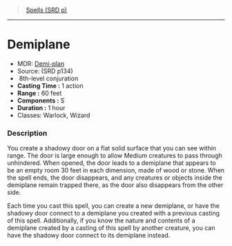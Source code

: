 ﻿---
!SpellItem
Family: SpellVO
Name: Demiplane
Type: conjuration
Level: 8
CastingTime: 1 action
Range: 60 feet
Components: S
Duration: 1 hour
Classes: Warlock, Wizard
Source: (SRD p134)
AltName: '[Demi-plan](hd_spells_demi_plan.md)'
Id: spells_vo.md#demiplane
ParentLink: spells_vo.md#spells-srd-p
ParentName: Spells (SRD p)
NameLevel: 1
Attributes:
  Name: Demiplane
  Markdown: >+
    # <!--Name-->Demiplane<!--/Name-->


    - MDR: <!--AltName-->[Demi-plan](hd_spells_demi_plan.md)<!--/AltName-->

    - Source: <!--Source-->(SRD p134)<!--/Source-->

    -  <!--Level-->8<!--/Level-->th-level <!--Type-->conjuration<!--/Type-->

    - **Casting Time :** <!--CastingTime-->1 action<!--/CastingTime-->

    - **Range :** <!--Range-->60 feet<!--/Range-->

    - **Components :** <!--Components-->S<!--/Components-->

    - **Duration :** <!--Duration-->1 hour<!--/Duration-->

    - Classes: <!--Classes-->Warlock, Wizard<!--/Classes-->


    ### Description


    You create a shadowy door on a flat solid surface that you can see within range. The door is large enough to allow Medium creatures to pass through unhindered. When opened, the door leads to a demiplane that appears to be an empty room 30 feet in each dimension, made of wood or stone. When the spell ends, the door disappears, and any creatures or objects inside the demiplane remain trapped there, as the door also disappears from the other side.


    Each time you cast this spell, you can create a new demiplane, or have the shadowy door connect to a demiplane you created with a previous casting of this spell. Additionally, if you know the nature and contents of a demiplane created by a casting of this spell by another creature, you can have the shadowy door connect to its demiplane instead.

  AltName: '[Demi-plan](hd_spells_demi_plan.md)'
  Source: (SRD p134)
  Level: 8
  Type: conjuration
  CastingTime: 1 action
  Range: 60 feet
  Components: S
  Duration: 1 hour
  Classes: Warlock, Wizard
AttributesDictionary: >+
  Name: Demiplane

  Markdown: >+

    # <!--Name-->Demiplane<!--/Name-->





    - MDR: <!--AltName-->[Demi-plan](hd_spells_demi_plan.md)<!--/AltName-->



    - Source: <!--Source-->(SRD p134)<!--/Source-->



    -  <!--Level-->8<!--/Level-->th-level <!--Type-->conjuration<!--/Type-->



    - **Casting Time :** <!--CastingTime-->1 action<!--/CastingTime-->



    - **Range :** <!--Range-->60 feet<!--/Range-->



    - **Components :** <!--Components-->S<!--/Components-->



    - **Duration :** <!--Duration-->1 hour<!--/Duration-->



    - Classes: <!--Classes-->Warlock, Wizard<!--/Classes-->





    ### Description





    You create a shadowy door on a flat solid surface that you can see within range. The door is large enough to allow Medium creatures to pass through unhindered. When opened, the door leads to a demiplane that appears to be an empty room 30 feet in each dimension, made of wood or stone. When the spell ends, the door disappears, and any creatures or objects inside the demiplane remain trapped there, as the door also disappears from the other side.





    Each time you cast this spell, you can create a new demiplane, or have the shadowy door connect to a demiplane you created with a previous casting of this spell. Additionally, if you know the nature and contents of a demiplane created by a casting of this spell by another creature, you can have the shadowy door connect to its demiplane instead.



  AltName: '[Demi-plan](hd_spells_demi_plan.md)'

  Source: (SRD p134)

  Level: 8

  Type: conjuration

  CastingTime: 1 action

  Range: 60 feet

  Components: S

  Duration: 1 hour

  Classes: Warlock, Wizard

---
> [Spells (SRD p)](srd_spells.md)

---

# Demiplane

- MDR: [Demi-plan](hd_spells_demi_plan.md)
- Source: (SRD p134)
-  8th-level conjuration
- **Casting Time :** 1 action
- **Range :** 60 feet
- **Components :** S
- **Duration :** 1 hour
- Classes: Warlock, Wizard

### Description

You create a shadowy door on a flat solid surface that you can see within range. The door is large enough to allow Medium creatures to pass through unhindered. When opened, the door leads to a demiplane that appears to be an empty room 30 feet in each dimension, made of wood or stone. When the spell ends, the door disappears, and any creatures or objects inside the demiplane remain trapped there, as the door also disappears from the other side.

Each time you cast this spell, you can create a new demiplane, or have the shadowy door connect to a demiplane you created with a previous casting of this spell. Additionally, if you know the nature and contents of a demiplane created by a casting of this spell by another creature, you can have the shadowy door connect to its demiplane instead.

